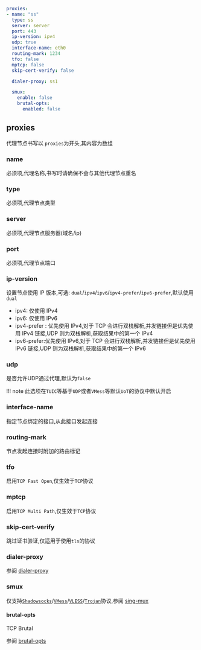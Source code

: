 ```{.yaml linenums="1"}
proxies:
- name: "ss"
  type: ss
  server: server
  port: 443
  ip-version: ipv4
  udp: true
  interface-name: eth0
  routing-mark: 1234
  tfo: false
  mptcp: false
  skip-cert-verify: false

  dialer-proxy: ss1

  smux:
    enable: false
    brutal-opts:
      enabled: false
```

## proxies

代理节点书写以 `proxies`为开头,其内容为数组

### name

必须项,代理名称,书写时请确保不会与其他代理节点重名

### type

必须项,代理节点类型

### server

必须项,代理节点服务器(域名/ip)

### port

必须项,代理节点端口

### ip-version

设置节点使用 IP 版本,可选: `dual`/`ipv4`/`ipv6`/`ipv4-prefer`/`ipv6-prefer`,默认使用`dual`

* ipv4: 仅使用 IPv4
* ipv6: 仅使用 IPv6
* ipv4-prefer : 优先使用 IPv4,对于 TCP 会进行双栈解析,并发链接但是优先使用 IPv4 链接,UDP 则为双栈解析,获取结果中的第一个 IPv4
* ipv6-prefer:优先使用 IPv6,对于 TCP 会进行双栈解析,并发链接但是优先使用 IPv6 链接,UDP 则为双栈解析,获取结果中的第一个 IPv6

### udp

是否允许UDP通过代理,默认为`false`

!!! note
    此选项在`TUIC`等基于`UDP`或者`VMess`等默认`UoT`的协议中默认开启

### interface-name

指定节点绑定的接口,从此接口发起连接

### routing-mark

节点发起连接时附加的路由标记

### tfo

启用`TCP Fast Open`,仅生效于`TCP`协议

### mptcp

启用`TCP Multi Path`,仅生效于`TCP`协议

### skip-cert-verify

跳过证书验证,仅适用于使用`tls`的协议

### dialer-proxy

参阅 [dialer-proxy](./dialer-proxy.md)

### smux

仅支持[`Shadowsocks`](./ss.md)/[`VMess`](./vmess.md)/[`VLESS`](./vless.md)/[`Trojan`](./trojan.md)协议,参阅 [sing-mux](./sing-mux.md)

#### brutal-opts

TCP Brutal

参阅 [brutal-opts](./sing-mux.md#brutal-opts)

